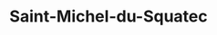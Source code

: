 ---
title: Saint-Michel-du-Squatec
url: /saint-michel-du-squatec/
latitude: 47.881
longitude: -68.725
---